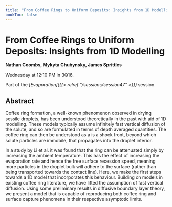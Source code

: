 ```yaml
---
title: "From Coffee Rings to Uniform Deposits: Insights from 1D Modelling"
bookToc: false
---
```


# From Coffee Rings to Uniform Deposits: Insights from 1D Modelling

**Nathan Coombs, Mykyta Chubynsky, James Sprittles**

Wednesday at 12:10 PM in 3Q16.

Part of the *[Evaporation]({{< relref "/sessions/session47" >}})* session.

## Abstract

Coffee ring formation, a well-known phenomenon observed in drying sessile droplets, has been understood theoretically in the past with aid of 1D modelling. These models typically assume infinitely fast vertical diffusion of the solute, and so are formulated in terms of depth averaged quantities. The coffee ring can then be understood as a is a shock front, beyond which solute particles are immobile, that propagates into the droplet interior.

In a study by Li et al. it was found that the ring can be attenuated simply by increasing the ambient temperature. This has the effect of increasing the evaporation rate and hence the free surface recession speed, meaning more particles in the droplet bulk will adhere to the surface (rather than being transported towards the contact line). 
Here, we make the first steps towards a 1D model that incorporates this behaviour. Building on models in existing coffee ring literature, we have lifted the assumption of fast vertical diffusion. Using some preliminary results in diffusive boundary layer theory, we present a model that is capable of reproducing both coffee ring and surface capture phenomena in their respective asymptotic limits.



